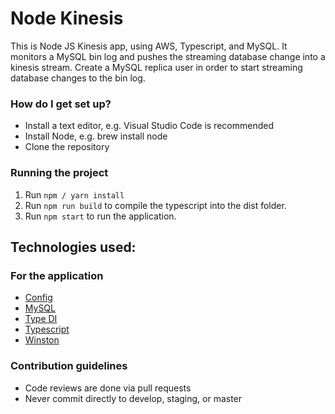 # Node Kinesis

This is Node JS Kinesis app, using AWS, Typescript, and MySQL. It monitors a MySQL bin log and pushes the streaming database change into a kinesis stream. Create a MySQL replica user in order to start streaming database changes to the bin log.

### How do I get set up?

*   Install a text editor, e.g. Visual Studio Code is recommended
*   Install Node, e.g. brew install node
*   Clone the repository

### Running the project

1.  Run `npm / yarn install`
2.  Run `npm run build` to compile the typescript into the dist folder.
3.  Run `npm start` to run the application.

## Technologies used:

### For the application

*   [Config](https://www.npmjs.com/package/config)
*   [MySQL](https://www.npmjs.com/package/mysql)
*   [Type DI](https://www.npmjs.com/package/typedi)
*   [Typescript](https://www.typescriptlang.org/)
*   [Winston](https://www.npmjs.com/package/winston)

### Contribution guidelines

*   Code reviews are done via pull requests
*   Never commit directly to develop, staging, or master
